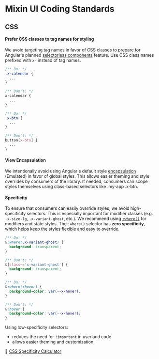 # Mixin UI Coding Standards

## CSS

#### Prefer CSS classes to tag names for styling

We avoid targeting tag names in favor of CSS classes to prepare for Angular's planned [selectorless components](https://angular.dev/roadmap#developer-velocity) feature. Use CSS class names prefixed with `x-` instead of tag names.

```scss
/** Do: */
.x-calendar {
  ...
}

/** Don't: */
x-calendar {
  ...
}

/** Do: */
.x-btn {
  ...
}

/** Don't: */
button[x-btn] {
  ...
}
```

#### View Encapsulation

We intentionally avoid using Angular's default style [encapsulation](https://angular.dev/api/core/ViewEncapsulation) (Emulated) in favor of global styles. This allows easier theming and style overrides by consumers of the library. If needed, consumers can scope styles themselves using class-based selectors like .my-app .x-btn.

#### Specificity

To ensure that consumers can easily override styles, we avoid high-specificity selectors. This is especially important for modifier classes (e.g. `.x-size-lg`, `.x-variant-ghost`, etc.). We recommend using [`:where()`](https://developer.mozilla.org/en-US/docs/Web/CSS/:where/) for modifiers and state styles. The `:where()` selector has **zero specificity**, which helps keep the styles flexible and easy to override.

```scss
/** Do: */
&:where(.x-variant-ghost) {
  background: transparent;
}

/** Don't: */
&[class~='x-variant-ghost'] {
  background: transparent;
}

/** Do: */
&:where(:hover) {
  background-color: var(--x-hover);
}

/** Don't: */
&:hover {
  background-color: var(--x-hover);
}
```

Using low-specificity selectors:

- reduces the need for `!important` in userland code
- allows easier theming and customization

🔗 [CSS Specificity Calculator](https://specificity.keegan.st/)
